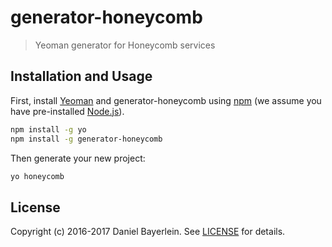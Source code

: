 # generator-honeycomb

> Yeoman generator for Honeycomb services

## Installation and Usage

First, install [Yeoman](http://yeoman.io) and generator-honeycomb using [npm](https://www.npmjs.com/) (we assume you have pre-installed [Node.js](https://nodejs.org/)).

```bash
npm install -g yo
npm install -g generator-honeycomb
```

Then generate your new project:

```bash
yo honeycomb
```

## License

Copyright (c) 2016-2017 Daniel Bayerlein. See [LICENSE](../../LICENSE.md) for details.
